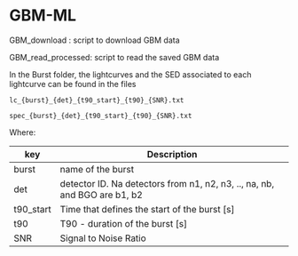 # GBM-ML

GBM_download : script to download GBM data

GBM_read_processed: script to read the saved GBM data

In the Burst folder, the lightcurves and the SED associated to each lightcurve can be found in the files

 `lc_{burst}_{det}_{t90_start}_{t90}_{SNR}.txt `

 `spec_{burst}_{det}_{t90_start}_{t90}_{SNR}.txt `

Where:

| key | Description |
| --- | ----------- |
| burst | name of the burst |
| det | detector ID. Na detectors from n1, n2, n3, .., na, nb, and BGO are b1, b2|
| t90_start | Time that defines the start of the burst [s] |
| t90 | T90 - duration of the burst [s] |
| SNR | Signal to Noise Ratio  |